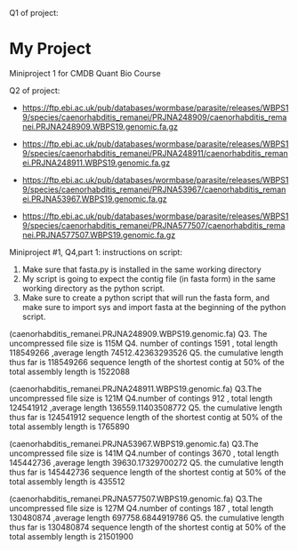 Q1 of project:
# My Project
Miniproject 1 for CMDB Quant Bio Course

Q2 of project:
- https://ftp.ebi.ac.uk/pub/databases/wormbase/parasite/releases/WBPS19/species/caenorhabditis_remanei/PRJNA248909/caenorhabditis_remanei.PRJNA248909.WBPS19.genomic.fa.gz

- https://ftp.ebi.ac.uk/pub/databases/wormbase/parasite/releases/WBPS19/species/caenorhabditis_remanei/PRJNA248911/caenorhabditis_remanei.PRJNA248911.WBPS19.genomic.fa.gz

- https://ftp.ebi.ac.uk/pub/databases/wormbase/parasite/releases/WBPS19/species/caenorhabditis_remanei/PRJNA53967/caenorhabditis_remanei.PRJNA53967.WBPS19.genomic.fa.gz

- https://ftp.ebi.ac.uk/pub/databases/wormbase/parasite/releases/WBPS19/species/caenorhabditis_remanei/PRJNA577507/caenorhabditis_remanei.PRJNA577507.WBPS19.genomic.fa.gz


Miniproject #1, Q4,part 1: instructions on script: 
1. Make sure that fasta.py is installed in the same working directory 
2. My script is going to expect the contig file (in fasta form) in the same working directory as the python script. 
3. Make sure to create a python script that will run the fasta form, and make sure to import sys and import fasta at the beginning of the python script. 


(caenorhabditis_remanei.PRJNA248909.WBPS19.genomic.fa)
Q3. The uncompressed file size is 115M
Q4. number of contings 1591 , total length 118549266 ,average length 74512.42363293526
Q5. the cumulative length thus far is 118549266 sequence length of the shortest contig at 50% of the total assembly length is 1522088

(caenorhabditis_remanei.PRJNA248911.WBPS19.genomic.fa)
Q3.The uncompressed file size is 121M
Q4.number of contings 912 , total length 124541912 ,average length 136559.11403508772
Q5. the cumulative length thus far is 124541912
sequence length of the shortest contig at 50% of the total assembly length is 1765890

(caenorhabditis_remanei.PRJNA53967.WBPS19.genomic.fa)
Q3.The uncompressed file size is 141M
Q4.number of contings 3670 , total length 145442736 ,average length 39630.17329700272
Q5. the cumulative length thus far is 145442736
sequence length of the shortest contig at 50% of the total assembly length is 435512

(caenorhabditis_remanei.PRJNA577507.WBPS19.genomic.fa)
Q3.The uncompressed file size is 127M
Q4.number of contings 187 , total length 130480874 ,average length 697758.6844919786
Q5. the cumulative length thus far is 130480874
sequence length of the shortest contig at 50% of the total assembly length is 21501900
